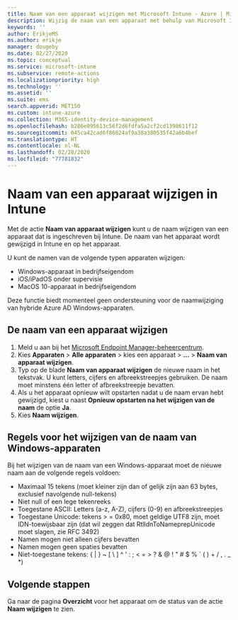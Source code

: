 ```yaml
---
title: Naam van een apparaat wijzigen met Microsoft Intune - Azure | Microsoft Docs
description: Wijzig de naam van een apparaat met behulp van Microsoft Intune.
keywords: ''
author: ErikjeMS
ms.author: erikje
manager: dougeby
ms.date: 02/27/2020
ms.topic: conceptual
ms.service: microsoft-intune
ms.subservice: remote-actions
ms.localizationpriority: high
ms.technology: ''
ms.assetid: ''
ms.suite: ems
search.appverid: MET150
ms.custom: intune-azure
ms.collection: M365-identity-device-management
ms.openlocfilehash: b286e095613c56f2d6fdfa5a2cf2cd1398611f12
ms.sourcegitcommit: 045ca42cad6f86024af9a38a380535f42a6b4bef
ms.translationtype: HT
ms.contentlocale: nl-NL
ms.lasthandoff: 02/28/2020
ms.locfileid: "77781832"
---
```

# <a name="rename-a-device-in-intune"></a>Naam van een apparaat wijzigen in Intune

Met de actie **Naam van apparaat wijzigen** kunt u de naam wijzigen van een apparaat dat is ingeschreven bij Intune. De naam van het apparaat wordt gewijzigd in Intune en op het apparaat.

U kunt de namen van de volgende typen apparaten wijzigen:
- Windows-apparaat in bedrijfseigendom 
- iOS/iPadOS onder supervisie
- MacOS 10-apparaat in bedrijfseigendom

Deze functie biedt momenteel geen ondersteuning voor de naamwijziging van hybride Azure AD Windows-apparaten.

## <a name="rename-a-device"></a>De naam van een apparaat wijzigen

1. Meld u aan bij het [Microsoft Endpoint Manager-beheercentrum](https://go.microsoft.com/fwlink/?linkid=2109431).
3. Kies **Apparaten** > **Alle apparaten** > kies een apparaat > **...**  > **Naam van apparaat wijzigen**.
4. Typ op de blade **Naam van apparaat wijzigen** de nieuwe naam in het tekstvak. U kunt letters, cijfers en afbreekstreepjes gebruiken. De naam moet minstens één letter of afbreekstreepje bevatten.
5. Als u het apparaat opnieuw wilt opstarten nadat u de naam ervan hebt gewijzigd, kiest u naast **Opnieuw opstarten na het wijzigen van de naam** de optie **Ja**.
6. Kies **Naam wijzigen**.

## <a name="windows-device-rename-rules"></a>Regels voor het wijzigen van de naam van Windows-apparaten
Bij het wijzigen van de naam van een Windows-apparaat moet de nieuwe naam aan de volgende regels voldoen:
- Maximaal 15 tekens (moet kleiner zijn dan of gelijk zijn aan 63 bytes, exclusief navolgende null-tekens)
- Niet null of een lege tekenreeks
- Toegestane ASCII: Letters (a-z, A-Z), cijfers (0-9) en afbreekstreepjes
- Toegestane Unicode: tekens > = 0x80, moet geldige UTF8 zijn, moet IDN-toewijsbaar zijn (dat wil zeggen dat RtlIdnToNameprepUnicode moet slagen, zie RFC 3492)
- Namen mogen niet alleen cijfers bevatten
- Namen mogen geen spaties bevatten
- Niet-toegestane tekens: { | } ~ [ \ ] ^ ' : ; < = > ? & @ ! " # $ % ` ( ) + / , . _ *)


## <a name="next-steps"></a>Volgende stappen

Ga naar de pagina **Overzicht** voor het apparaat om de status van de actie **Naam wijzigen** te zien.
